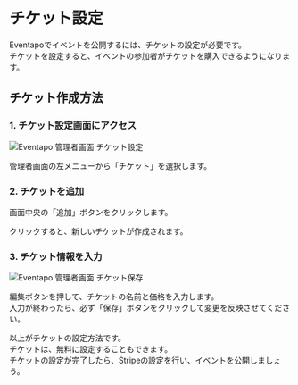 # チケット設定

Eventapoでイベントを公開するには、チケットの設定が必要です。  
チケットを設定すると、イベントの参加者がチケットを購入できるようになります。

## チケット作成方法

### 1. チケット設定画面にアクセス

![Eventapo 管理者画面 チケット設定](/images/guide/eventapo-admin-ticket.png)

管理者画面の左メニューから「チケット」を選択します。

### 2. チケットを追加

画面中央の「追加」ボタンをクリックします。

クリックすると、新しいチケットが作成されます。

### 3. チケット情報を入力

![Eventapo 管理者画面 チケット保存](/images/guide/eventapo-admin-ticket-save-button.png)

編集ボタンを押して、チケットの名前と価格を入力します。  
入力が終わったら、必ず「保存」ボタンをクリックして変更を反映させてください。

以上がチケットの設定方法です。  
チケットは、無料に設定することもできます。  
チケットの設定が完了したら、Stripeの設定を行い、イベントを公開しましょう。
